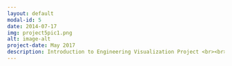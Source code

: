 ```yaml
---
layout: default
modal-id: 5
date: 2014-07-17
img: project5pic1.png
alt: image-alt
project-date: May 2017
description: Introduction to Engineering Visualization Project <br><br>For this project, I worked on a team of five to model a complex machine. The team decided to create a newly imagined Wall-E in Solidworks. Thus, the team decided to repurpose Wall-E into a robot that would be responsible for collecting samples on the moon. I was responsible for creating the robot’s arms. I had to ensure that the arms would retract and have enough allowance to be able to put items into the storage located in its body.<br><br>Below are pictures of the final result. The first picture shows all of the individual parts I designed for the arm assembly. <br><br><img src="img/portfolio/project6pic1.png" class="img-responsive img-centered">The second picture shows the parts I designed assembled into Wall-E's arm. I was also responsible for assembling everyone's parts together into the final model.<br><br><img src="img/portfolio/project6pic2.png" class="img-responsive img-centered">The final picture shows a rendering of everyone's parts in one assembly.<br><br><img src="img/portfolio/project6pic3.png" class="img-responsive img-centered">
---
```

